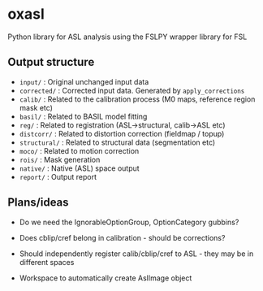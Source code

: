 oxasl
=====

Python library for ASL analysis using the FSLPY wrapper library for FSL

Output structure
----------------

 - ``input/``      : Original unchanged input data
 - ``corrected/``  : Corrected input data. Generated by ``apply_corrections``
 - ``calib/``      : Related to the calibration process (M0 maps, reference region mask etc)
 - ``basil/``      : Related to BASIL model fitting
 - ``reg/``        : Related to registration (ASL->structural, calib->ASL etc)
 - ``distcorr/``   : Related to distortion correction (fieldmap / topup)
 - ``structural/`` : Related to structural data (segmentation etc)
 - ``moco/``       : Related to motion correction
 - ``rois/``       : Mask generation
 - ``native/``     : Native (ASL) space output
 - ``report/``     : Output report
 
Plans/ideas
-----------

 - Do we need the IgnorableOptionGroup, OptionCategory gubbins? 

 - Does cblip/cref belong in calibration - should be corrections?

 - Should independently register calib/cblip/cref to ASL - they may be in different spaces

 - Workspace to automatically create AslImage object

